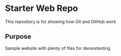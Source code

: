 # Starter Web Repo

This repository is for showing how Git and GitHub work

## Purpose

Sample website with plenty of files for demostesting
